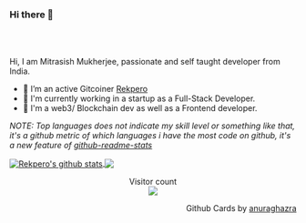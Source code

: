 ### Hi there 👋



<br />
<br />

Hi, I am Mitrasish Mukherjee, passionate and self taught developer from India.

- 🔭 I’m an active Gitcoiner [Rekpero](https://gitcoin.co/rekpero)
- 🤖 I'm currently working in a startup as a Full-Stack Developer.
- 🌱 I'm a web3/ Blockchain dev as well as a Frontend developer.


<!--- 
  if you have forked this to use on your profile, 
  Change the `github-readme-stats.anuraghazra1.vercel.app` to `github-readme-stats.vercel.app` 
--->

<!-- Change the `github-readme-stats.anuraghazra1.vercel.app` to `github-readme-stats.vercel.app`  -->

*NOTE: Top languages does not indicate my skill level or something like that, it's a github metric of which languages i have the most code on github, it's a new feature of [github-readme-stats](https://github.com/anuraghazra/github-readme-stats)*


<a href="https://github.com/anuraghazra/github-readme-stats">
  <img align="center" src="https://github-readme-stats.vercel.app/api?username=rekpero&show_icons=true&include_all_commits=true&theme=radical" alt="Rekpero's github stats" />
</a>
<a href="https://github.com/anuraghazra/github-readme-stats">
  <!-- Change the `github-readme-stats.anuraghazra1.vercel.app` to `github-readme-stats.vercel.app`  -->
  <img align="center" src="https://github-readme-stats.vercel.app/api/top-langs/?username=rekpero&layout=compact&theme=radical" />
</a>
<p align="center"> 
  Visitor count<br>
  <img src="https://profile-counter.glitch.me/rekpero/count.svg" />
</p>

<p align="right">
Github Cards by <a href="https://github.com/anuraghazra">anuraghazra</a>
</p>
